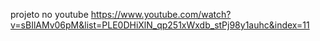 projeto no youtube
https://www.youtube.com/watch?v=sBIlAMv06pM&list=PLE0DHiXlN_qp251xWxdb_stPj98y1auhc&index=11
